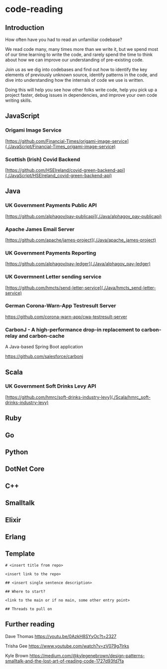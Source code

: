 # code-reading

## Introduction

How often have you had to read an unfamiliar codebase?

We read code many, many times more than we write it, but we spend most of our 
time learning to write the code, and rarely spend the time to think about how we 
can improve our understanding of pre-existing code.

Join us as we dig into codebases and find out how to identify the key elements
of previously unknown source, identify patterns in the code, and dive into 
understanding how the internals of code we use is written.

Doing this will help you see how other folks write code, help you pick up a 
project faster, debug issues in dependencies, and improve your own code writing
skills.

## JavaScript

### Origami Image Service

[https://github.com/Financial-Times/origami-image-service](./JavaScript/Financial-Times_origami-image-service)

### Scottish (Irish) Covid Backend

[https://github.com/HSEIreland/covid-green-backend-api](./JavaScript/HSEIreland_covid-green-backend-api)

## Java

### UK Government Payments Public API

[https://github.com/alphagov/pay-publicapi](./Java/alphagov_pay-publicapi)

### Apache James Email Server

[https://github.com/apache/james-project](./Java/apache_james-project)

### UK Government Payments Reporting

[https://github.com/alphagov/pay-ledger](./Java/alphagov_pay-ledger)

### UK Govermnent Letter sending service

[https://github.com/hmcts/send-letter-service](./Java/hmcts_send-letter-service)

### German Corona-Warn-App Testresult Server

https://github.com/corona-warn-app/cwa-testresult-server

### CarbonJ - A high-performance drop-in replacement to carbon-relay and carbon-cache

A Java-based Spring Boot application

https://github.com/salesforce/carbonj

## Scala

### UK Government Soft Drinks Levy API

[https://github.com/hmrc/soft-drinks-industry-levy](./Scala/hmrc_soft-drinks-industry-levy)

## Ruby

## Go

## Python

## DotNet Core

## C++

## Smalltalk

## Elixir

## Erlang

## Template

```
# <insert title from repo>

<insert link to the repo>

## <insert single sentence description>

## Where to start?

<link to the main or if no main, some other entry point>

## Threads to pull on
```

## Further reading

Dave Thomas
https://youtu.be/0AzkH8SYyOc?t=2327

Trisha Gee
https://www.youtube.com/watch?v=zV079g7Irks

Kyle Brown
https://medium.com/@kylegenebrown/design-patterns-smalltalk-and-the-lost-art-of-reading-code-1727d93fd7fa
